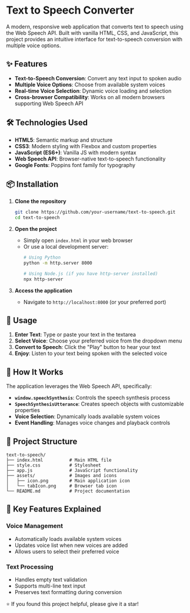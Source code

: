 # Text to Speech Converter

A modern, responsive web application that converts text to speech using the Web Speech API. Built with vanilla HTML, CSS, and JavaScript, this project provides an intuitive interface for text-to-speech conversion with multiple voice options.

## ✨ Features

- **Text-to-Speech Conversion**: Convert any text input to spoken audio
- **Multiple Voice Options**: Choose from available system voices
- **Real-time Voice Selection**: Dynamic voice loading and selection
- **Cross-browser Compatibility**: Works on all modern browsers supporting Web Speech API

## 🛠️ Technologies Used

- **HTML5**: Semantic markup and structure
- **CSS3**: Modern styling with Flexbox and custom properties
- **JavaScript (ES6+)**: Vanilla JS with modern syntax
- **Web Speech API**: Browser-native text-to-speech functionality
- **Google Fonts**: Poppins font family for typography

## 📦 Installation

1. **Clone the repository**
   ```bash
   git clone https://github.com/your-username/text-to-speech.git
   cd text-to-speech
   ```

2. **Open the project**
   - Simply open `index.html` in your web browser
   - Or use a local development server:
     ```bash
     # Using Python
     python -m http.server 8000
     
     # Using Node.js (if you have http-server installed)
     npx http-server
     ```

3. **Access the application**
   - Navigate to `http://localhost:8000` (or your preferred port)

## 🎯 Usage

1. **Enter Text**: Type or paste your text in the textarea
2. **Select Voice**: Choose your preferred voice from the dropdown menu
3. **Convert to Speech**: Click the "Play" button to hear your text
4. **Enjoy**: Listen to your text being spoken with the selected voice

## 🔧 How It Works

The application leverages the Web Speech API, specifically:

- **`window.speechSynthesis`**: Controls the speech synthesis process
- **`SpeechSynthesisUtterance`**: Creates speech objects with customizable properties
- **Voice Selection**: Dynamically loads available system voices
- **Event Handling**: Manages voice changes and playback controls

## 📁 Project Structure

```
text-to-speech/
├── index.html          # Main HTML file
├── style.css           # Stylesheet
├── app.js              # JavaScript functionality
├── assets/             # Images and icons
│   ├── icon.png        # Main application icon
│   └── tabIcon.png     # Browser tab icon
└── README.md           # Project documentation
```

## 🌟 Key Features Explained

### Voice Management
- Automatically loads available system voices
- Updates voice list when new voices are added
- Allows users to select their preferred voice

### Text Processing
- Handles empty text validation
- Supports multi-line text input
- Preserves text formatting during conversion

⭐ If you found this project helpful, please give it a star! 
